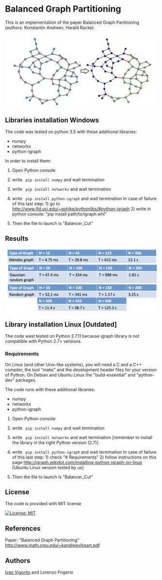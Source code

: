 # Balanced Graph Partitioning
This is an implementation of the paper Balanced Graph Partitioning (authors: Konstantin Andreev, Harald Racke). 

![struct](https://github.com/IvanVigor/Balanced_Graph_Partitioning/blob/master/imgs/struct.png?raw=true)

## Libraries installation Windows 

The code was tested on python 3.5 with these additional libraries:
- numpy
- networkx
- python-igraph

In order to install them:

1) Open Python console 
2) write ` pip install numpy`  and wait termination
3) write ` pip install networkx`  and wait termination
4) write ` pip install python-igraph`  and wait termination
	In case of failure of this last step:
		1) go to http://www.lfd.uci.edu/~gohlke/pythonlibs/#python-igraph
		2) write in python console: "pip install path/to/igraph.whl"

5) Then the file to launch is "Balancer_Cut"

## Results 

![img](https://github.com/IvanVigor/Balanced_Graph_Partitioning/blob/master/imgs/results.png?raw=true)

		
## Library installation Linux [Outdated]

The code wast tested on Python 2.7.11 because igraph library is not compatible with
Python 2.7+ versions. 

### Requirements
On Linux (and other Unix-like systems), you will need a C and a C++ compiler, the tool 
"make" and the development header files for your version of Python. On Debian and Ubuntu 
Linux the "build-essential" and "python-dev" packages.

The code runs with these additional libraries:

- numpy
- networkx
- python-igraph

1) Open Python console 
2) write ` pip install numpy`  and wait termination
3) write ` pip install networkx`  and wait termination [remember to install the library in the right Python version (2.7)]
4) write ` pip install python-igraph`  and wait termination
	In case of failure of this last step:
		1) check "# Requirements"
		2) follow instructions on this page http://igraph.wikidot.com/installing-python-igraph-on-linux
		[Ubuntu Linux version tested by us]
		
5) Then the file to launch is "Balancer_Cut"
		
		
##  License
The code is provided with MIT license 

[![License: MIT](https://img.shields.io/badge/License-MIT-yellow.svg)](https://opensource.org/licenses/MIT)

## References

Paper: "Balanced Graph Partitioning" http://www.math.cmu.edu/~kandreev/kpart.pdf

## Authors

[Ivan Vigorito](https://github.com/IvanVigor) and Lorenzo Frigerio
